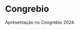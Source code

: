 
<!-- README.md is generated from README.Rmd. Please edit that file -->

# Congrebio

<!-- badges: start -->
<!-- badges: end -->

Apresentação no Congrebio 2024.
